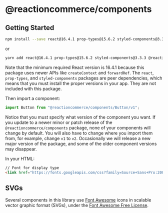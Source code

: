 # @reactioncommerce/components

## Getting Started

```bash
npm install --save react@16.4.1 prop-types@15.6.2 styled-components@3.3.3 @reactioncommerce/components
```

or

```bash
yarn add react@16.4.1 prop-types@15.6.2 styled-components@3.3.3 @reactioncommerce/components
```

Note that the minimum required React version is 16.4.1 because this package uses newer APIs like `createContext` and `forwardRef`. The `react`, `prop-types`, and `styled-components` packages are peer dependencies, which means that you must install the proper versions in your app. They are not included with this package.

Then import a component:

```js
import Button from "@reactioncommerce/components/Button/v1";
```

Notice that you must specify what version of the component you want. If you update to a newer minor or patch release of the `@reactioncommerce/components` package, none of your components will change by default. You will also have to change where you import them from, for example, change `v1` to `v2`. Occasionally we will release a new major version of the package, and some of the older component versions may disappear.

In your HTML:

```html
// Font for display type
<link href="https://fonts.googleapis.com/css?family=Source+Sans+Pro:200,400,700" rel="stylesheet">
```

## SVGs

Several components in this library use [Font Awesome](https://fontawesome.com/) icons in scalable vector graphic format (SVGs), under the [Font Awesome Free License](https://fontawesome.com/license/free).